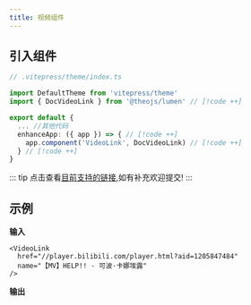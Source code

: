 ```yaml
---
title: 视频组件
---
```


## 引入组件

```ts
// .vitepress/theme/index.ts

import DefaultTheme from 'vitepress/theme'
import { DocVideoLink } from '@theojs/lumen' // [!code ++]

export default {
  ... //其他代码
  enhanceApp: ({ app }) => { // [!code ++]
    app.component('VideoLink', DocVideoLink) // [!code ++]
  } // [!code ++]
}
```

::: tip
点击查看[目前支持的链接](https://github.com/Theo-Messi/tm-fe/blob/main/packages/vue/videoDomains.ts),如有补充欢迎提交!
:::

## 示例

**输入**

```vue-html
<VideoLink
  href="//player.bilibili.com/player.html?aid=1205847484"
  name="【MV】HELP!! - 可波·卡娜埃露"
/>
```

**输出**

<VideoLink
  href="//player.bilibili.com/player.html?aid=1205847484"
  name="【MV】HELP!! - 可波·卡娜埃露"
/>
